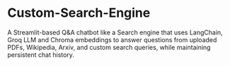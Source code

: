 # Custom-Search-Engine
A Streamlit-based Q&amp;A chatbot like a Search engine that uses LangChain, Groq LLM and Chroma embeddings to answer questions from uploaded PDFs, Wikipedia, Arxiv, and custom search queries, while maintaining persistent chat history.
